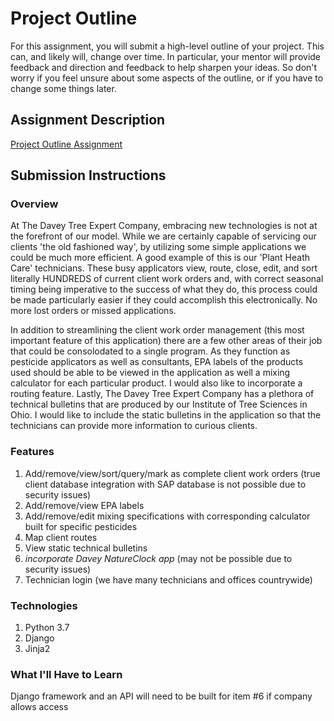# Project Outline
For this assignment, you will submit a high-level outline of your project. This can, and likely will, change over time. In particular, your mentor will provide feedback and direction and feedback to help sharpen your ideas. So don't worry if you feel unsure about some aspects of the outline, or if you have to change some things later.

## Assignment Description
[Project Outline Assignment](https://education.launchcode.org/liftoff/assignments/project-outline/)

## Submission Instructions

### Overview
At The Davey Tree Expert Company, embracing new technologies is not at the forefront of our model.  While we are certainly capable of servicing our clients 'the old fashioned way', by utilizing some simple applications we could be much more efficient.  A good example of this is our 'Plant Heath Care' technicians.  These busy applicators view, route, close, edit, and sort literally HUNDREDS of current client work orders and, with correct seasonal timing being imperative to the success of what they do, this process could be made particularly easier if they could accomplish this electronically. No more lost orders or missed applications.  

In addition to streamlining the client work order management (this most important feature of this application) there are a few other areas of their job that could be consolodated to a single program.  As they function as pesticide applicators as well as consultants, EPA labels of the products used should be able to be viewed in the application as well a mixing calculator for each particular product.  I would also like to incorporate a routing feature.
Lastly, The Davey Tree Expert Company has a plethora of technical bulletins that are produced by our Institute of Tree Sciences in Ohio.  I would like to include the static bulletins in the application so that the technicians can provide more information to curious clients.

### Features
1. Add/remove/view/sort/query/mark as complete client work orders (true client database integration with SAP database is not possible due to security issues)
2. Add/remove/view EPA labels
3. Add/remove/edit mixing specifications with corresponding calculator built for specific pesticides
4. Map client routes
5. View static technical bulletins
6. *incorporate Davey NatureClock app* (may not be possible due to security issues)
7. Technician login (we have many technicians and offices countrywide)

### Technologies
1. Python 3.7
2. Django
3. Jinja2

### What I'll Have to Learn
Django framework and an API will need to be built for item #6 if company allows access
